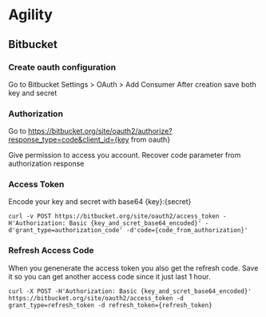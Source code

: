 # Agility


## Bitbucket
### Create oauth configuration
Go to Bitbucket Settings > OAuth > Add Consumer
After creation save both key and secret 

### Authorization

Go to https://bitbucket.org/site/oauth2/authorize?response_type=code&client_id={key from oauth}

Give permission to access you account.
Recover code parameter from authorization response

### Access Token

Encode your key and secret with base64 {key}:{secret}
```
curl -v POST https://bitbucket.org/site/oauth2/access_token -H'Authorization: Basic {key_and_scret_base64_encoded}' -d'grant_type=authorization_code' -d'code={code_from_authorization}'
```

### Refresh Access Code

When you genenerate the access token you also get the refresh code. Save it so you can get another access code since it just last 1 hour.
```
curl -X POST -H'Authorization: Basic {key_and_scret_base64_encoded}' https://bitbucket.org/site/oauth2/access_token -d grant_type=refresh_token -d refresh_token={refresh_token}
```
